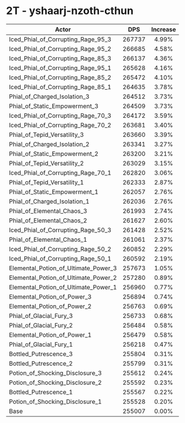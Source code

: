 # 2T - yshaarj-nzoth-cthun
| Actor | DPS | Increase |
|---|:---:|:---:|
|Iced_Phial_of_Corrupting_Rage_95_3|267737|4.99%|
|Iced_Phial_of_Corrupting_Rage_95_2|266685|4.58%|
|Iced_Phial_of_Corrupting_Rage_85_3|266137|4.36%|
|Iced_Phial_of_Corrupting_Rage_95_1|265628|4.16%|
|Iced_Phial_of_Corrupting_Rage_85_2|265472|4.10%|
|Iced_Phial_of_Corrupting_Rage_85_1|264635|3.78%|
|Phial_of_Charged_Isolation_3|264512|3.73%|
|Phial_of_Static_Empowerment_3|264509|3.73%|
|Iced_Phial_of_Corrupting_Rage_70_3|264172|3.59%|
|Iced_Phial_of_Corrupting_Rage_70_2|263681|3.40%|
|Phial_of_Tepid_Versatility_3|263660|3.39%|
|Phial_of_Charged_Isolation_2|263341|3.27%|
|Phial_of_Static_Empowerment_2|263200|3.21%|
|Phial_of_Tepid_Versatility_2|263029|3.15%|
|Iced_Phial_of_Corrupting_Rage_70_1|262820|3.06%|
|Phial_of_Tepid_Versatility_1|262333|2.87%|
|Phial_of_Static_Empowerment_1|262057|2.76%|
|Phial_of_Charged_Isolation_1|262036|2.76%|
|Phial_of_Elemental_Chaos_3|261993|2.74%|
|Phial_of_Elemental_Chaos_2|261627|2.60%|
|Iced_Phial_of_Corrupting_Rage_50_3|261428|2.52%|
|Phial_of_Elemental_Chaos_1|261061|2.37%|
|Iced_Phial_of_Corrupting_Rage_50_2|260852|2.29%|
|Iced_Phial_of_Corrupting_Rage_50_1|260592|2.19%|
|Elemental_Potion_of_Ultimate_Power_3|257673|1.05%|
|Elemental_Potion_of_Ultimate_Power_2|257280|0.89%|
|Elemental_Potion_of_Ultimate_Power_1|256960|0.77%|
|Elemental_Potion_of_Power_3|256894|0.74%|
|Elemental_Potion_of_Power_2|256763|0.69%|
|Phial_of_Glacial_Fury_3|256733|0.68%|
|Phial_of_Glacial_Fury_2|256484|0.58%|
|Elemental_Potion_of_Power_1|256479|0.58%|
|Phial_of_Glacial_Fury_1|256218|0.47%|
|Bottled_Putrescence_3|255804|0.31%|
|Bottled_Putrescence_2|255799|0.31%|
|Potion_of_Shocking_Disclosure_3|255612|0.24%|
|Potion_of_Shocking_Disclosure_2|255592|0.23%|
|Bottled_Putrescence_1|255567|0.22%|
|Potion_of_Shocking_Disclosure_1|255528|0.20%|
|Base|255007|0.00%|
